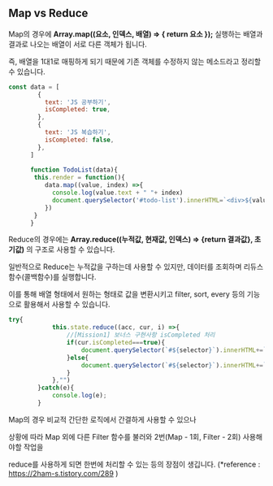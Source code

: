 ## Map vs Reduce

Map의 경우에 **Array.map((요소, 인덱스, 배열) => { return 요소 });** 실행하는 배열과 결과로 나오는 배열이 서로 다른 객체가 됩니다. 

즉, 배열을 1대1로 매핑하게 되기 때문에 기존 객체를 수정하지 않는 메소드라고 정리할 수 있습니다. 

```javascript
const data = [
        {
          text: 'JS 공부하기',
          isCompleted: true,
        },
        {
          text: 'JS 복습하기',
          isCompleted: false,
        },
      ]
      
      function TodoList(data){
       this.render = function(){
          data.map((value, index) =>{
            console.log(value.text + " "+ index)
            document.querySelector('#todo-list').innerHTML=`<div>${value.text}</div>`
          })
       }    
      }
```



Reduce의 경우에는 **Array.reduce((누적값, 현재값, 인덱스) => {return 결과값}, 초기값)** 의 구조로 사용할 수 있습니다. 

일반적으로 Reduce는 누적값을 구하는데 사용할 수 있지만, 데이터를 조회하며 리듀스 함수(콜백함수)를 실행합니다.

이를 통해 배열 형태에서 원하는 형태로 값을 변환시키고 filter, sort, every 등의 기능으로 활용해서 사용할 수 있습니다. 

```javascript
try{
            this.state.reduce((acc, cur, i) =>{
                //[Mission1] 보너스 구현사항 isCompleted 처리
                if(cur.isCompleted===true){
                    document.querySelector(`#${selector}`).innerHTML+=`<div><s>${cur.text}</s></div>`
                }else{
                    document.querySelector(`#${selector}`).innerHTML+=`<div>${cur.text}</div>`
                }
            },"")
        }catch(e){
            console.log(e);
        }
```



Map의 경우 비교적 간단한 로직에서 간결하게 사용할 수 있으나

상황에 따라 Map 외에 다른 Filter 함수를 불러와 2번(Map - 1회, Filter - 2회) 사용해야할 작업을

reduce를 사용하게 되면 한번에 처리할 수 있는 등의 장점이 생깁니다. (*reference : https://2ham-s.tistory.com/289 )
